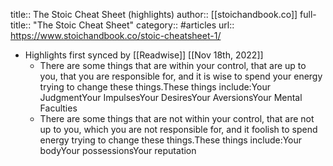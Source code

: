 title:: The Stoic Cheat Sheet (highlights)
author:: [[stoichandbook.co]]
full-title:: "The Stoic Cheat Sheet"
category:: #articles
url:: https://www.stoichandbook.co/stoic-cheatsheet-1/

- Highlights first synced by [[Readwise]] [[Nov 18th, 2022]]
	- There are some things that are within your control, that are up to you, that you are responsible for, and it is wise to spend your energy trying to change these things.These things include:Your JudgmentYour ImpulsesYour DesiresYour AversionsYour Mental Faculties
	- There are some things that are not within your control, that are not up to you, which you are not responsible for, and it foolish to spend energy trying to change these things.These things include:Your bodyYour possessionsYour reputation